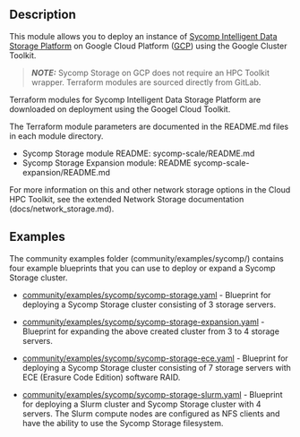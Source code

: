 ## Description

This module allows you to deploy an instance of [Sycomp Intelligent Data Storage Platform](https://sycomp.com/solution/hpc/storage/) on Google Cloud Platform ([GCP](https://cloud.google.com/)) using the Google Cluster Toolkit.

> **_NOTE:_**
> Sycomp Storage on GCP does not require an HPC Toolkit wrapper.
> Terraform modules are sourced directly from GitLab.

Terraform modules for Sycomp Intelligent Data Storage Platform are downloaded on deployment using the Googel Cloud Toolkit.

The Terraform module parameters are documented in the README.md files in each module directory.

- Sycomp Storage module README: sycomp-scale/README.md
- Sycomp Storage Expansion module: README sycomp-scale-expansion/README.md

For more information on this and other network storage options in the Cloud HPC Toolkit, see the extended Network Storage documentation (docs/network_storage.md).
## Examples

The community examples folder (community/examples/sycomp/) contains four example blueprints that you can use to deploy or expand a Sycomp Storage cluster.

- [community/examples/sycomp/sycomp-storage.yaml][sycomp-storage-yaml] -
  Blueprint for deploying a Sycomp Storage cluster consisting of 3 storage servers.

- [community/examples/sycomp/sycomp-storage-expansion.yaml][sycomp-storage-expansion-yaml] -
  Blueprint for expanding the above created cluster from 3 to 4 storage servers.

- [community/examples/sycomp/sycomp-storage-ece.yaml][sycomp-storage-ece-yaml] -
  Blueprint for deploying a Sycomp Storage cluster consisting of 7 storage servers with ECE (Erasure Code Edition) software RAID.

- [community/examples/sycomp/sycomp-storage-slurm.yaml][sycomp-storage-slurm-yaml] -
  Blueprint for deploying a Slurm cluster and Sycomp Storage cluster with 4 servers. The Slurm compute nodes are configured as NFS clients and have the ability to use the Sycomp Storage filesystem.

[sycomp-storage-yaml]: ../../../examples/sycomp/sycomp-storage.yaml
[sycomp-storage-expansion-yaml]: ../../../examples/sycomp/sycomp-storage-expansion.yaml
[sycomp-storage-ece-yaml]: ../../../examples/sycomp/sycomp-storage-ece.yaml
[sycomp-storage-slurm-yaml]: ../../../examples/sycomp/sycomp-storage-slurm.yaml
